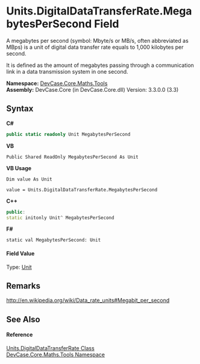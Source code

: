 # Units.DigitalDataTransferRate.MegabytesPerSecond Field
 

A megabytes per second (symbol: Mbyte/s or MB/s, often abbreviated as MBps) is a unit of digital data transfer rate equals to 1,000 kilobytes per second. 

 It is defined as the amount of megabytes passing through a communication link in a data transmission system in one second.

**Namespace:**&nbsp;<a href="N_DevCase_Core_Maths_Tools">DevCase.Core.Maths.Tools</a><br />**Assembly:**&nbsp;DevCase.Core (in DevCase.Core.dll) Version: 3.3.0.0 (3.3)

## Syntax

**C#**<br />
``` C#
public static readonly Unit MegabytesPerSecond
```

**VB**<br />
``` VB
Public Shared ReadOnly MegabytesPerSecond As Unit
```

**VB Usage**<br />
``` VB Usage
Dim value As Unit

value = Units.DigitalDataTransferRate.MegabytesPerSecond

```

**C++**<br />
``` C++
public:
static initonly Unit^ MegabytesPerSecond
```

**F#**<br />
``` F#
static val MegabytesPerSecond: Unit
```


#### Field Value
Type: <a href="T_DevCase_Core_Maths_Unit">Unit</a>

## Remarks
<a href="http://en.wikipedia.org/wiki/Data_rate_units#Megabit_per_second" target="_blank">http://en.wikipedia.org/wiki/Data_rate_units#Megabit_per_second</a>

## See Also


#### Reference
<a href="T_DevCase_Core_Maths_Tools_Units_DigitalDataTransferRate">Units.DigitalDataTransferRate Class</a><br /><a href="N_DevCase_Core_Maths_Tools">DevCase.Core.Maths.Tools Namespace</a><br />